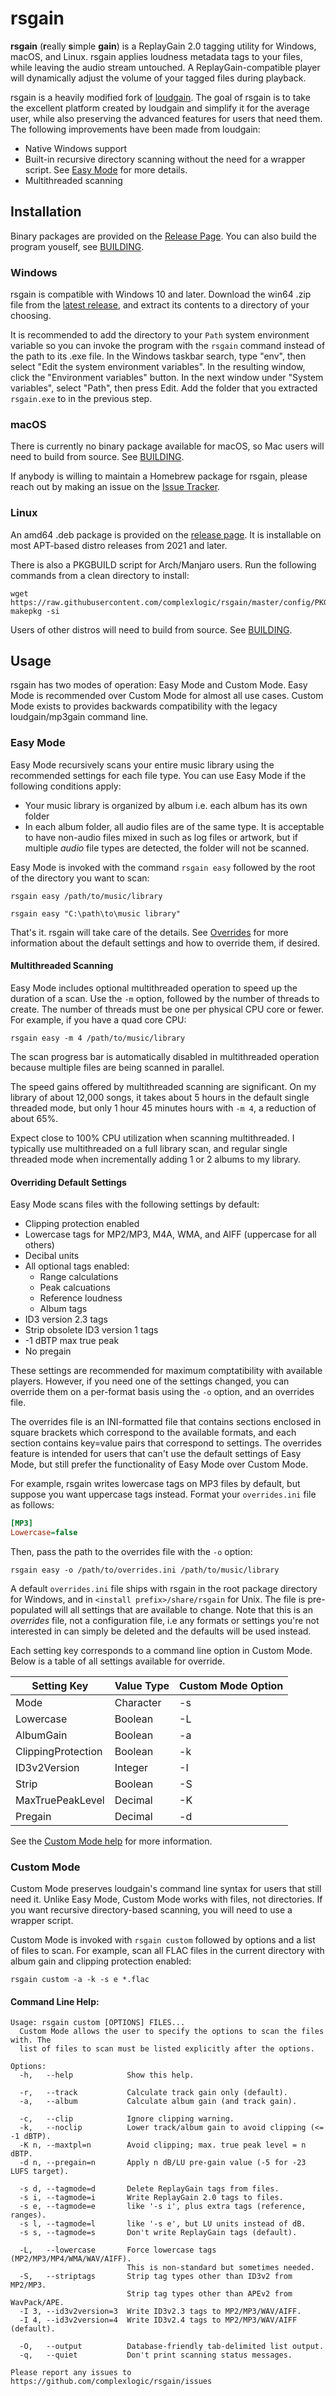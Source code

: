 # rsgain
**rsgain** (**r**eally **s**imple **gain**) is a ReplayGain 2.0 tagging utility for Windows, macOS, and Linux. rsgain applies loudness metadata tags to your files, while leaving the audio stream untouched. A ReplayGain-compatible player will dynamically adjust the volume of your tagged files during playback.

rsgain is a heavily modified fork of [loudgain](https://github.com/Moonbase59/loudgain). The goal of rsgain is to take the excellent platform created by loudgain and simplify it for the average user, while also preserving the advanced features for users that need them. The following improvements have been made from loudgain:
- Native Windows support
- Built-in recursive directory scanning without the need for a wrapper script. See [Easy Mode](#easy-mode) for more details.
- Multithreaded scanning

## Installation
Binary packages are provided on the [Release Page](https://github.com/complexlogic/rsgain/releases). You can also build the program youself, see [BUILDING](docs/BUILDING.md).

### Windows
rsgain is compatible with Windows 10 and later. Download the win64 .zip file from the [latest release](https://github.com/complexlogic/rsgain/releases/latest), and extract its contents to a directory of your choosing. 

It is recommended to add the directory to your `Path` system environment variable so you can invoke the program with the `rsgain` command instead of the path to its .exe file. In the Windows taskbar search, type "env", then select "Edit the system environment variables". In the resulting window, click the "Environment variables" button. In the next window under "System variables", select "Path", then press Edit. Add the folder that you extracted `rsgain.exe` to in the previous step.

### macOS
There is currently no binary package available for macOS, so Mac users will need to build from source. See [BUILDING](docs/BUILDING.md).

If anybody is willing to maintain a Homebrew package for rsgain, please reach out by making an issue on the  [Issue Tracker](https://github.com/complexlogic/rsgain/issues).

### Linux
An amd64 .deb package is provided on the [release page](https://github.com/complexlogic/rsgain/releases/latest). It is installable on most APT-based distro releases from 2021 and later.

There is also a PKGBUILD script for Arch/Manjaro users. Run the following commands from a clean directory to install:
```
wget https://raw.githubusercontent.com/complexlogic/rsgain/master/config/PKGBUILD
makepkg -si
```

Users of other distros will need to build from source. See [BUILDING](docs/BUILDING.md).

## Usage
rsgain has two modes of operation: Easy Mode and Custom Mode. Easy Mode is recommended over Custom Mode for almost all use cases. Custom Mode exists to provides backwards compatibility with the legacy loudgain/mp3gain command line.

### Easy Mode
Easy Mode recursively scans your entire music library using the recommended settings for each file type. You can use Easy Mode if the following conditions apply:
- Your music library is organized by album i.e. each album has its own folder
- In each album folder, all audio files are of the same type. It is acceptable to have non-audio files mixed in such as log files or artwork, but if multiple *audio* file types are detected, the folder will not be scanned.

Easy Mode is invoked with the command `rsgain easy` followed by the root of the directory you want to scan:
```
rsgain easy /path/to/music/library
```
```
rsgain easy "C:\path\to\music library"
```
That's it. rsgain will take care of the details. See [Overrides](#overriding-default-settings) for more information about the default settings and how to override them, if desired.

#### Multithreaded Scanning
Easy Mode includes optional multithreaded operation to speed up the duration of a scan. Use the `-m` option, followed by the number of threads to create. The number of threads must be one per physical CPU core or fewer. For example, if you have a quad core CPU:
```
rsgain easy -m 4 /path/to/music/library
``` 
The scan progress bar is automatically disabled in multithreaded operation because multiple files are being scanned in parallel. 

The speed gains offered by multithreaded scanning are significant. On my library of about 12,000 songs, it takes about 5 hours in the default single threaded mode, but only 1 hour 45 minutes hours with `-m 4`, a reduction of about 65%.

Expect close to 100% CPU utilization when scanning multithreaded. I typically use multithreaded on a full library scan, and regular single threaded mode when incrementally adding 1 or 2 albums to my library.

#### Overriding Default Settings
Easy Mode scans files with the following settings by default:
- Clipping protection enabled
- Lowercase tags for MP2/MP3, M4A, WMA, and AIFF (uppercase for all others)
- Decibal units
- All optional tags enabled:
	+ Range calculations
	+ Peak calcuations
	+ Reference loudness
	+ Album tags
- ID3 version 2.3 tags
- Strip obsolete ID3 version 1 tags
- -1 dBTP max true peak
- No pregain

These settings are recommended for maximum comptatibility with available players. However, if you need one of the settings changed, you can override them on a per-format basis using the `-o` option, and an overrides file.

The overrides file is an INI-formatted file that contains sections enclosed in square brackets which correspond to the available formats, and each section contains key=value pairs that correspond to settings. The overrides feature is intended for users that can't use the default settings of Easy Mode, but still prefer the functionality of Easy Mode over Custom Mode.

For example, rsgain writes lowercase tags on MP3 files by default, but suppose you want uppercase tags instead. Format your `overrides.ini` file as follows:
```INI
[MP3]
Lowercase=false
```
Then, pass the path to the overrides file with the `-o` option:

```
rsgain easy -o /path/to/overrides.ini /path/to/music/library
```
A default `overrides.ini` file ships with rsgain in the root package directory for Windows, and in `<install prefix>/share/rsgain` for Unix. The file is pre-populated will all settings that are available to change. Note that this is an *overrides* file, not a configuration file, i.e any formats or settings you're not interested in can simply be deleted and the defaults will be used instead.

Each setting key corresponds to a command line option in Custom Mode. Below is a table of all settings available for override.

|Setting Key | Value Type | Custom Mode Option|
|------------|------------|-------------------|
|Mode|Character|-s|
|Lowercase|Boolean|-L|
|AlbumGain|Boolean|-a|
|ClippingProtection|Boolean|-k|
|ID3v2Version|Integer|-I|
|Strip|Boolean|-S|
|MaxTruePeakLevel|Decimal|-K|
|Pregain|Decimal|-d|

See the [Custom Mode help](#command-line-help) for more information.

### Custom Mode
Custom Mode preserves loudgain's command line syntax for users that still need it. Unlike Easy Mode, Custom Mode works with files, not directories. If you want recursive directory-based scanning, you will need to use a wrapper script.

Custom Mode is invoked with `rsgain custom` followed by options and a list of files to scan. For example, scan all FLAC files in the current directory with album gain and clipping protection enabled:
 ```
 rsgain custom -a -k -s e *.flac
 ```

#### Command Line Help:
```
Usage: rsgain custom [OPTIONS] FILES...
  Custom Mode allows the user to specify the options to scan the files with. The
  list of files to scan must be listed explicitly after the options.

Options:
  -h,   --help            Show this help.

  -r,   --track           Calculate track gain only (default).
  -a,   --album           Calculate album gain (and track gain).

  -c,   --clip            Ignore clipping warning.
  -k,   --noclip          Lower track/album gain to avoid clipping (<= -1 dBTP).
  -K n, --maxtpl=n        Avoid clipping; max. true peak level = n dBTP.
  -d n, --pregain=n       Apply n dB/LU pre-gain value (-5 for -23 LUFS target).

  -s d, --tagmode=d       Delete ReplayGain tags from files.
  -s i, --tagmode=i       Write ReplayGain 2.0 tags to files.
  -s e, --tagmode=e       like '-s i', plus extra tags (reference, ranges).
  -s l, --tagmode=l       like '-s e', but LU units instead of dB.
  -s s, --tagmode=s       Don't write ReplayGain tags (default).

  -L,   --lowercase       Force lowercase tags (MP2/MP3/MP4/WMA/WAV/AIFF).
                          This is non-standard but sometimes needed.
  -S,   --striptags       Strip tag types other than ID3v2 from MP2/MP3.
                          Strip tag types other than APEv2 from WavPack/APE.
  -I 3, --id3v2version=3  Write ID3v2.3 tags to MP2/MP3/WAV/AIFF.
  -I 4, --id3v2version=4  Write ID3v2.4 tags to MP2/MP3/WAV/AIFF (default).

  -O,   --output          Database-friendly tab-delimited list output.
  -q,   --quiet           Don't print scanning status messages.

Please report any issues to https://github.com/complexlogic/rsgain/issues
```